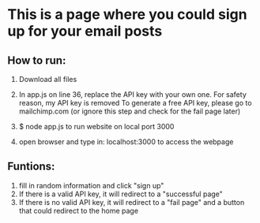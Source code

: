 # This is a page where you could sign up for your email posts

## How to run:
1. Download all files

2. In app.js on line 36, replace the API key with your own one.
    For safety reason, my API key is removed
    To generate a free API key, please go to mailchimp.com
    (or ignore this step and check for the fail page later)

3. $ node app.js
    to run website on local port 3000
4. open browser and type in: localhost:3000
    to access the webpage

## Funtions:
1. fill in random information and click "sign up"
2. If there is a valid API key, it will redirect to a "successful page"
3. If there is no valid API key, it will redirect to a "fail page"
    and a button that could redirect to the home page